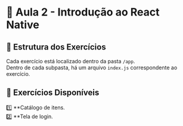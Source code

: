 # 📌 Aula 2 - Introdução ao React Native

## 📂 Estrutura dos Exercícios  
Cada exercício está localizado dentro da pasta `/app`.  
Dentro de cada subpasta, há um arquivo `index.js` correspondente ao exercício.  

## 🔹 Exercícios Disponíveis  
1️⃣ **Catálogo de itens.  
2️⃣ **Tela de login.  
